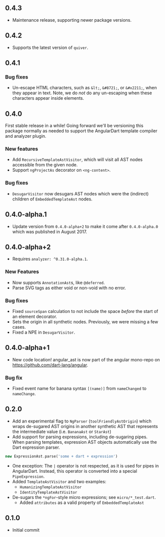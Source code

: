 ## 0.4.3

- Maintenance release, supporting newer package versions.

## 0.4.2

- Supports the latest version of `quiver`.

## 0.4.1

### Bug fixes

- Un-escape HTML characters, such as `&lt;`, `&#8721;`, or `&#x2211;`, when they
  appear in text. Note, we do _not_ do any un-escaping when these characters
  appear inside elements.

## 0.4.0

First stable release in a while! Going forward we'll be versioning this package
normally as needed to support the AngularDart template compiler and analyzer
plugin.

### New features

- Add `RecursiveTemplateAstVisitor`, which will visit all AST nodes accessible
  from the given node.
- Support `ngProjectAs` decorator on `<ng-content>`.

### Bug fixes

- `DesugarVisitor` now desugars AST nodes which were the (indirect) children of
  `EmbeddedTemplateAst` nodes.

## 0.4.0-alpha.1

- Update version from `0.4.0-alpha+2` to make it come after `0.4.0-alpha.0`
  which was published in August 2017.

## 0.4.0-alpha+2

- Requires `analyzer: ^0.31.0-alpha.1`.

### New Features
- Now supports `AnnotationAst`s, like `@deferred`.
- Parse SVG tags as either void or non-void with no error.

### Bug fixes
- Fixed `sourceSpan` calculation to not include the space *before* the start of
  an element decorator.
- Sets the origin in all synthetic nodes. Previously, we were missing a few cases.
- Fixed a NPE in `DesugarVisitor`.

## 0.4.0-alpha+1

- New code location! angular_ast is now part of the angular mono-repo on
  https://github.com/dart-lang/angular.

### Bug fix

- Fixed event name for banana syntax `[(name)]` from `nameChanged` to
  `nameChange`.

## 0.2.0

- Add an experimental flag to `NgParser` (`toolFriendlyAstOrigin`) which
  wraps de-sugared AST origins in another synthetic AST that represents
  the intermediate value (i.e. `BananaAst` or `StarAst`)
- Add support for parsing expressions, including de-sugaring pipes. When
  parsing templates, expression AST objects automatically use the Dart
  expression parser.

```dart
new ExpressionAst.parse('some + dart + expression')
```

- One exception: The `|` operator is not respected, as it is used for
  pipes in AngularDart. Instead, this operator is converted into a
  special `PipeExpression`.
- Added `TemplateAstVisitor` and two examples:
    - `HumanizingTemplateAstVisitor`
    - `IdentityTemplateAstVisitor`
- De-sugars the `*ngFor`-style micro expressions; see `micro/*_test.dart`.
    - Added `attributes` as a valid property of `EmbeddedTemplateAst`

## 0.1.0

- Initial commit
